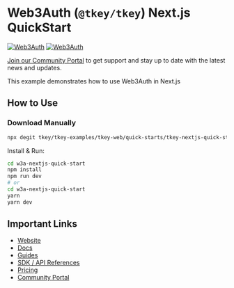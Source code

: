 # Web3Auth (`@tkey/tkey`) Next.js QuickStart

[![Web3Auth](https://img.shields.io/badge/Web3Auth-SDK-blue)](https://web3auth.io/docs/sdk/pnp/web/modal)
[![Web3Auth](https://img.shields.io/badge/Web3Auth-Community-cyan)](https://community.web3auth.io)

[Join our Community Portal](https://community.web3auth.io/) to get support and stay up to date with the latest news and updates.

This example demonstrates how to use Web3Auth in Next.js

## How to Use

### Download Manually

```bash
npx degit tkey/tkey-examples/tkey-web/quick-starts/tkey-nextjs-quick-start w3a-tkey-nextjs-quick-start
```

Install & Run:

```bash
cd w3a-nextjs-quick-start
npm install
npm run dev
# or
cd w3a-nextjs-quick-start
yarn
yarn dev
```

## Important Links

- [Website](https://web3auth.io)
- [Docs](https://web3auth.io/docs)
- [Guides](https://web3auth.io/docs/content-hub?type=guides)
- [SDK / API References](https://web3auth.io/docs/sdk)
- [Pricing](https://web3auth.io/pricing.html)
- [Community Portal](https://community.web3auth.io)
